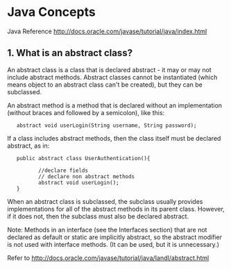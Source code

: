 # Java Concepts 

Java Reference 
http://docs.oracle.com/javase/tutorial/java/index.html

## 1. What is an abstract class? 
An abstract class is a class that is declared abstract - it may or may not include abstract methods. Abstract classes cannot be instantiated (which means object to an abstract class can't be created), but they can be subclassed. 

An abstract method is a method that is declared without an implementation (without braces and followed by a semicolon), like this: 

       abstract void userLogin(String username, String password); 

If a class includes abstract methods, then the class itself must be declared abstract, as in: 

       public abstract class UserAuthentication(){
       
              //declare fields 
              // declare non abstract methods
              abstract void userLogin();
       }

When an abstract class is subclassed, the subclass usually provides implementations for all of the abstract methods in its parent class. However, if it does not, then the subclass must also be declared abstract. 

Note: Methods in an interface (see the Interfaces section) that are not declared as default or static are implicitly abstract, so the abstract modifier is not used with interface methods. (It can be used, but it is unnecessary.)

Refer to http://docs.oracle.com/javase/tutorial/java/IandI/abstract.html 

       
